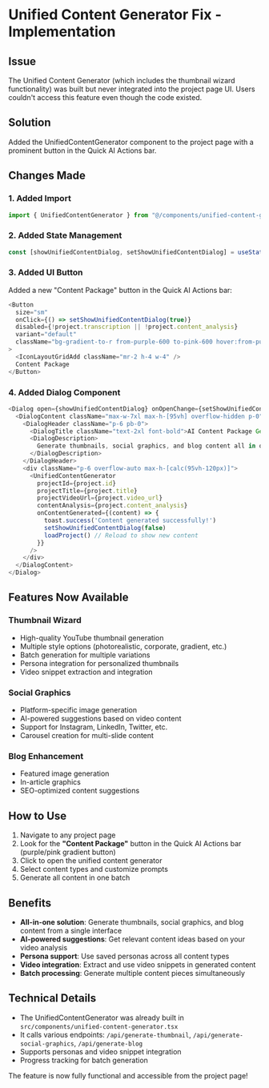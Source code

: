 # Unified Content Generator Fix - Implementation

## Issue
The Unified Content Generator (which includes the thumbnail wizard functionality) was built but never integrated into the project page UI. Users couldn't access this feature even though the code existed.

## Solution
Added the UnifiedContentGenerator component to the project page with a prominent button in the Quick AI Actions bar.

## Changes Made

### 1. Added Import
```typescript
import { UnifiedContentGenerator } from "@/components/unified-content-generator"
```

### 2. Added State Management
```typescript
const [showUnifiedContentDialog, setShowUnifiedContentDialog] = useState(false)
```

### 3. Added UI Button
Added a new "Content Package" button in the Quick AI Actions bar:
```typescript
<Button
  size="sm"
  onClick={() => setShowUnifiedContentDialog(true)}
  disabled={!project.transcription || !project.content_analysis}
  variant="default"
  className="bg-gradient-to-r from-purple-600 to-pink-600 hover:from-purple-700 hover:to-pink-700 text-white"
>
  <IconLayoutGridAdd className="mr-2 h-4 w-4" />
  Content Package
</Button>
```

### 4. Added Dialog Component
```typescript
<Dialog open={showUnifiedContentDialog} onOpenChange={setShowUnifiedContentDialog}>
  <DialogContent className="max-w-7xl max-h-[95vh] overflow-hidden p-0">
    <DialogHeader className="p-6 pb-0">
      <DialogTitle className="text-2xl font-bold">AI Content Package Generator</DialogTitle>
      <DialogDescription>
        Generate thumbnails, social graphics, and blog content all in one place
      </DialogDescription>
    </DialogHeader>
    <div className="p-6 overflow-auto max-h-[calc(95vh-120px)]">
      <UnifiedContentGenerator
        projectId={project.id}
        projectTitle={project.title}
        projectVideoUrl={project.video_url}
        contentAnalysis={project.content_analysis}
        onContentGenerated={(content) => {
          toast.success('Content generated successfully!')
          setShowUnifiedContentDialog(false)
          loadProject() // Reload to show new content
        }}
      />
    </div>
  </DialogContent>
</Dialog>
```

## Features Now Available

### Thumbnail Wizard
- High-quality YouTube thumbnail generation
- Multiple style options (photorealistic, corporate, gradient, etc.)
- Batch generation for multiple variations
- Persona integration for personalized thumbnails
- Video snippet extraction and integration

### Social Graphics
- Platform-specific image generation
- AI-powered suggestions based on video content
- Support for Instagram, LinkedIn, Twitter, etc.
- Carousel creation for multi-slide content

### Blog Enhancement
- Featured image generation
- In-article graphics
- SEO-optimized content suggestions

## How to Use

1. Navigate to any project page
2. Look for the **"Content Package"** button in the Quick AI Actions bar (purple/pink gradient button)
3. Click to open the unified content generator
4. Select content types and customize prompts
5. Generate all content in one batch

## Benefits

- **All-in-one solution**: Generate thumbnails, social graphics, and blog content from a single interface
- **AI-powered suggestions**: Get relevant content ideas based on your video analysis
- **Persona support**: Use saved personas across all content types
- **Video integration**: Extract and use video snippets in generated content
- **Batch processing**: Generate multiple content pieces simultaneously

## Technical Details

- The UnifiedContentGenerator was already built in `src/components/unified-content-generator.tsx`
- It calls various endpoints: `/api/generate-thumbnail`, `/api/generate-social-graphics`, `/api/generate-blog`
- Supports personas and video snippet integration
- Progress tracking for batch generation

The feature is now fully functional and accessible from the project page! 